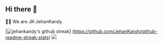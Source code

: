 ## Hi there 👋


🙋‍♀️ We are JK-JehanKandy <br>

[![jehankandy's github streak](https://github-readme-streak-stats.herokuapp.com/?user=jehankandy&theme=blue-green)]
(https://github.com/JehanKandy/github-readme-streak-stats) <img src="https://github-readme-stats.vercel.app/api?username=jehankandy&&show_icons=true&title_color=ffffff&icon_color=bb2acf&text_color=daf7dc&bg_color=151515">
